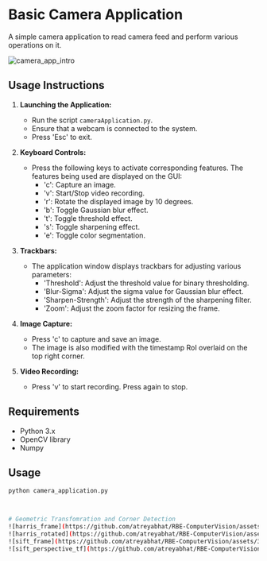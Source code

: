 # Basic Camera Application

A simple camera application to read camera feed and perform various operations on it.

![camera_app_intro](https://github.com/atreyabhat/RBE-ComputerVision/assets/39030188/5863199d-8a22-4ef7-8a12-de8d805521e9)


## Usage Instructions
1. **Launching the Application:**
   - Run the script `cameraApplication.py`.
   - Ensure that a webcam is connected to the system.
   - Press 'Esc' to exit.
   
2. **Keyboard Controls:**
   - Press the following keys to activate corresponding features. The features being used are displayed on the GUI:
     - 'c': Capture an image.
     - 'v': Start/Stop video recording.
     - 'r': Rotate the displayed image by 10 degrees.
     - 'b': Toggle Gaussian blur effect.
     - 't': Toggle threshold effect.
     - 's': Toggle sharpening effect.
     - 'e': Toggle color segmentation.
   
3. **Trackbars:**
   - The application window displays trackbars for adjusting various parameters:
     - 'Threshold': Adjust the threshold value for binary thresholding.
     - 'Blur-Sigma': Adjust the sigma value for Gaussian blur effect.
     - 'Sharpen-Strength': Adjust the strength of the sharpening filter.
     - 'Zoom': Adjust the zoom factor for resizing the frame.
   
4. **Image Capture:**
   - Press 'c' to capture and save an image.
   - The image is also modified with the timestamp RoI overlaid on the top right corner.
   
5. **Video Recording:**
   - Press 'v' to start recording. Press again to stop.

## Requirements
- Python 3.x
- OpenCV library
- Numpy

## Usage
```bash
python camera_application.py



# Geometric Transfomration and Corner Detection
![harris_frame](https://github.com/atreyabhat/RBE-ComputerVision/assets/39030188/23725cb1-b720-473c-a5b1-db08e85230f3)
![harris_rotated](https://github.com/atreyabhat/RBE-ComputerVision/assets/39030188/d5227fc9-957f-4f1f-96d7-d751976f153d)
![sift_frame](https://github.com/atreyabhat/RBE-ComputerVision/assets/39030188/7bd88632-7eba-4b3c-b7e6-83f5b9f71694)
![sift_perspective_tf](https://github.com/atreyabhat/RBE-ComputerVision/assets/39030188/9d808cff-33fe-4ca8-83bd-ed582ff14292)

